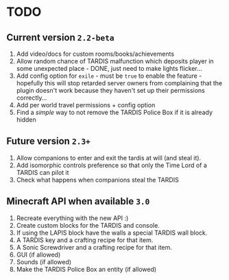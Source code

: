 # TODO
 
## Current version `2.2-beta`
1. Add video/docs for custom rooms/books/achievements
2. Allow random chance of TARDIS malfunction which deposits player in some unexpected place - DONE, just need to make lights flicker...
3. Add config option for `exile` - must be `true` to enable the feature - hopefully this will stop retarded server owners from complaining that the plugin doesn't work because they haven't set up their permissions correctly…
4. Add per world travel permissions + config option
5. Find a *simple* way to not remove the TARDIS Police Box if it is already hidden

## Future version `2.3+`
1. Allow companions to enter and exit the tardis at will (and steal it).
2. Add isomorphic controls preference so that only the Time Lord of a TARDIS can pilot it
3. Check what happens when companions steal the TARDIS

## Minecraft API when available `3.0`
1. Recreate everything with the new API :)
2. Create custom blocks for the TARDIS and console.
3. If using the LAPIS block have the walls a special TARDIS wall block.
4. A TARDIS key and a crafting recipe for that item.
5. A Sonic Screwdriver and a crafting recipe for that item.
6. GUI (if allowed)
7. Sounds (if allowed)
8. Make the TARDIS Police Box an entity (if allowed)
